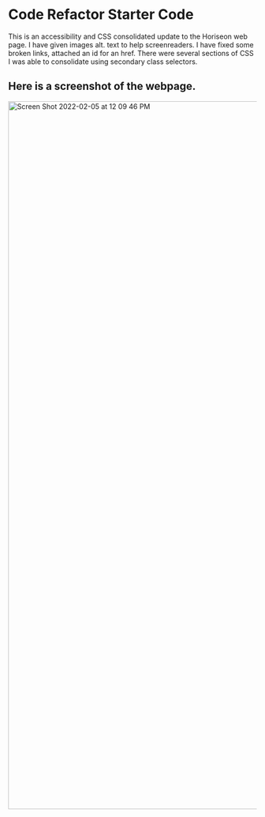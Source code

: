 # Code Refactor Starter Code
This is an accessibility and CSS consolidated update to the Horiseon web page.
I have given images alt. text to help screenreaders. 
I have fixed some broken links, attached an id for an href.
There were several sections of CSS I was able to consolidate using secondary class selectors.

## Here is a screenshot of the webpage.
<img width="1435" alt="Screen Shot 2022-02-05 at 12 09 46 PM" src="https://user-images.githubusercontent.com/81786363/152652099-ddd4502b-8f33-444e-9941-af5cb0d42fc8.png">

